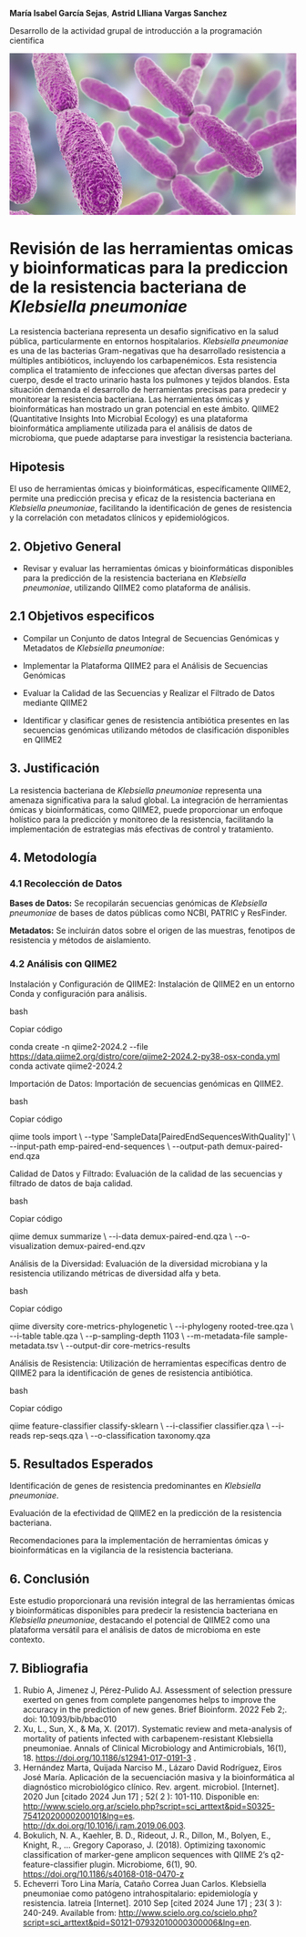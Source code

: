 **María Isabel García Sejas**, **Astrid LIliana Vargas Sanchez**

Desarrollo de la actividad grupal de introducción a la programación cientifica

![Imagen en 3D de KP](Imagen/Klebsiella.jpg)

# Revisión de las herramientas omicas y bioinformaticas para la prediccion de la resistencia bacteriana de *Klebsiella pneumoniae*

La resistencia bacteriana representa un desafio significativo en la salud pública, particularmente en entornos hospitalarios. *Klebsiella pneumoniae* es una de las bacterias Gram-negativas que ha desarrollado resistencia a múltiples antibióticos, incluyendo los carbapenémicos. Esta resistencia complica el tratamiento de infecciones que afectan diversas partes del cuerpo, desde el tracto urinario hasta los pulmones y tejidos blandos. Esta situación demanda el desarrollo de herramientas precisas para predecir y monitorear la resistencia bacteriana. Las herramientas ómicas y bioinformáticas han mostrado un gran potencial en este ámbito. QIIME2 (Quantitative Insights Into Microbial Ecology) es una plataforma bioinformática ampliamente utilizada para el análisis de datos de microbioma, que puede adaptarse para investigar la resistencia bacteriana.

## Hipotesis 

El uso de herramientas ómicas y bioinformáticas, específicamente QIIME2, permite una predicción precisa y eficaz de la resistencia bacteriana en *Klebsiella pneumoniae*, facilitando la identificación de genes de resistencia y la correlación con metadatos clínicos y epidemiológicos. 

## 2. Objetivo General 

- Revisar y evaluar las herramientas ómicas y bioinformáticas disponibles para la predicción de la resistencia bacteriana en *Klebsiella pneumoniae*, utilizando QIIME2 como plataforma de análisis. 

## 2.1 Objetivos especificos  

- Compilar un Conjunto de datos Integral de Secuencias Genómicas y Metadatos de *Klebsiella pneumoniae*: 

- Implementar la Plataforma QIIME2 para el Análisis de Secuencias Genómicas 

- Evaluar la Calidad de las Secuencias y Realizar el Filtrado de Datos mediante QIIME2 

- Identificar y clasificar genes de resistencia antibiótica presentes en las secuencias genómicas utilizando métodos de clasificación disponibles en QIIME2 

## 3. Justificación 
La resistencia bacteriana de *Klebsiella pneumoniae* representa una amenaza significativa para la salud global. La integración de herramientas ómicas y bioinformáticas, como QIIME2, puede proporcionar un enfoque holístico para la predicción y monitoreo de la resistencia, facilitando la implementación de estrategias más efectivas de control y tratamiento. 

## 4. Metodología 

### 4.1 Recolección de Datos 

**Bases de Datos:** Se recopilarán secuencias genómicas de *Klebsiella pneumoniae* de bases de datos públicas como NCBI, PATRIC y ResFinder. 

**Metadatos:** Se incluirán datos sobre el origen de las muestras, fenotipos de resistencia y métodos de aislamiento. 

### 4.2 Análisis con QIIME2 

Instalación y Configuración de QIIME2: Instalación de QIIME2 en un entorno Conda y configuración para análisis. 

bash 

Copiar código 

conda create -n qiime2-2024.2 --file https://data.qiime2.org/distro/core/qiime2-2024.2-py38-osx-conda.yml 
conda activate qiime2-2024.2 
 

Importación de Datos: Importación de secuencias genómicas en QIIME2. 

bash 

Copiar código 

qiime tools import \ 
  --type 'SampleData[PairedEndSequencesWithQuality]' \ 
  --input-path emp-paired-end-sequences \ 
  --output-path demux-paired-end.qza 
 

Calidad de Datos y Filtrado: Evaluación de la calidad de las secuencias y filtrado de datos de baja calidad. 

bash 

Copiar código 

qiime demux summarize \ 
  --i-data demux-paired-end.qza \ 
  --o-visualization demux-paired-end.qzv 
 

Análisis de la Diversidad: Evaluación de la diversidad microbiana y la resistencia utilizando métricas de diversidad alfa y beta. 

bash 

Copiar código 

qiime diversity core-metrics-phylogenetic \ 
  --i-phylogeny rooted-tree.qza \ 
  --i-table table.qza \ 
  --p-sampling-depth 1103 \ 
  --m-metadata-file sample-metadata.tsv \ 
  --output-dir core-metrics-results 
 

Análisis de Resistencia: Utilización de herramientas específicas dentro de QIIME2 para la identificación de genes de resistencia antibiótica. 

bash 

Copiar código 

qiime feature-classifier classify-sklearn \ 
  --i-classifier classifier.qza \ 
  --i-reads rep-seqs.qza \ 
  --o-classification taxonomy.qza 
## 5. Resultados Esperados 

Identificación de genes de resistencia predominantes en *Klebsiella pneumoniae*. 

Evaluación de la efectividad de QIIME2 en la predicción de la resistencia bacteriana. 

Recomendaciones para la implementación de herramientas ómicas y bioinformáticas en la vigilancia de la resistencia bacteriana. 

## 6. Conclusión 

Este estudio proporcionará una revisión integral de las herramientas ómicas y bioinformáticas disponibles para predecir la resistencia bacteriana en *Klebsiella pneumoniae*, destacando el potencial de QIIME2 como una plataforma versátil para el análisis de datos de microbioma en este contexto. 

## 7. Bibliografia

1. Rubio A, Jimenez J, Pérez-Pulido AJ. Assessment of selection pressure exerted on genes from complete pangenomes helps to improve the accuracy in the prediction of new genes. Brief Bioinform. 2022 Feb 2;. doi: 10.1093/bib/bbac010
2. Xu, L., Sun, X., & Ma, X. (2017). Systematic review and meta-analysis of mortality of 
patients infected with carbapenem-resistant Klebsiella pneumoniae. Annals of 
Clinical Microbiology and Antimicrobials, 16(1), 18. 
https://doi.org/10.1186/s12941-017-0191-3 .
3. Hernández Marta, Quijada Narciso M., Lázaro David Rodríguez, Eiros José María. Aplicación de la secuenciación masiva y la bioinformática al diagnóstico microbiológico clínico. Rev. argent. microbiol.  [Internet]. 2020  Jun [citado  2024  Jun  17] ;  52( 2 ): 101-110. Disponible en: http://www.scielo.org.ar/scielo.php?script=sci_arttext&pid=S0325-75412020000200101&lng=es.  http://dx.doi.org/10.1016/j.ram.2019.06.003.
4. Bokulich, N. A., Kaehler, B. D., Rideout, J. R., Dillon, M., Bolyen, E., Knight, R., … Gregory Caporaso, J. (2018). Optimizing taxonomic classification of marker-gene amplicon sequences with QIIME 2’s q2-feature-classifier plugin. Microbiome, 6(1), 90. https://doi.org/10.1186/s40168-018-0470-z
5. Echeverri Toro Lina María, Cataño Correa Juan Carlos. Klebsiella pneumoniae como patógeno intrahospitalario: epidemiología y resistencia. Iatreia  [Internet]. 2010  Sep [cited  2024  June  17] ;  23( 3 ): 240-249. Available from: http://www.scielo.org.co/scielo.php?script=sci_arttext&pid=S0121-07932010000300006&lng=en.

